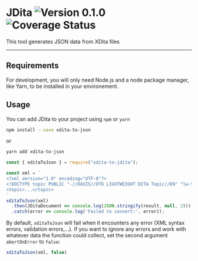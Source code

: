 # JDita ![Version 0.1.0](https://img.shields.io/badge/version-0.1.0-blue) ![Coverage Status](https://img.shields.io/badge/coverage-74%25-grassgreen)

This tool generates JSON data from XDita files

---
## Requirements

For development, you will only need Node.js and a node package manager, like Yarn, to be installed in your environement.

## Usage

You can add JDita to your project using `npm` or `yarn`

```bash
npm install --save xdita-to-json
```
or
```bash
yarn add xdita-to-json
```

```javascript
const { xditaToJson } = require("xdita-to-jdita");

const xml = `
<?xml version="1.0" encoding="UTF-8"?>
<!DOCTYPE topic PUBLIC "-//OASIS//DTD LIGHTWEIGHT DITA Topic//EN" "lw-topic.dtd">
<topic>...</topic>
`
xditaToJson(xml)
  .then(JDitaDocument => console.log(JSON.stringify(result, null, 2)))
  .catch(error => console.log('Failed to convert:', error));
```

By default, `xditaToJson` will fail when it encounters any error (XML syntax errors, validation errors,...).
If you want to ignore any errors and work with whatever data the function could collect, set the second argument `abortOnError` to `false`:

```javascript
xditaToJson(xml, false)
```